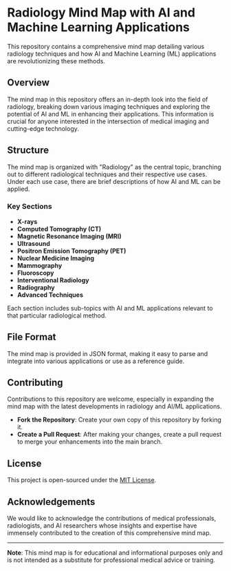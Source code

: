 # Radiology Mind Map with AI and Machine Learning Applications

This repository contains a comprehensive mind map detailing various radiology techniques and how AI and Machine Learning (ML) applications are revolutionizing these methods.

## Overview

The mind map in this repository offers an in-depth look into the field of radiology, breaking down various imaging techniques and exploring the potential of AI and ML in enhancing their applications. This information is crucial for anyone interested in the intersection of medical imaging and cutting-edge technology.

## Structure

The mind map is organized with "Radiology" as the central topic, branching out to different radiological techniques and their respective use cases. Under each use case, there are brief descriptions of how AI and ML can be applied.

### Key Sections

- **X-rays**
- **Computed Tomography (CT)**
- **Magnetic Resonance Imaging (MRI)**
- **Ultrasound**
- **Positron Emission Tomography (PET)**
- **Nuclear Medicine Imaging**
- **Mammography**
- **Fluoroscopy**
- **Interventional Radiology**
- **Radiography**
- **Advanced Techniques**

Each section includes sub-topics with AI and ML applications relevant to that particular radiological method.

## File Format

The mind map is provided in JSON format, making it easy to parse and integrate into various applications or use as a reference guide.

## Contributing

Contributions to this repository are welcome, especially in expanding the mind map with the latest developments in radiology and AI/ML applications.

- **Fork the Repository**: Create your own copy of this repository by forking it.
- **Create a Pull Request**: After making your changes, create a pull request to merge your enhancements into the main branch.

## License

This project is open-sourced under the [MIT License](LICENSE).

## Acknowledgements

We would like to acknowledge the contributions of medical professionals, radiologists, and AI researchers whose insights and expertise have immensely contributed to the creation of this comprehensive mind map.

---

**Note**: This mind map is for educational and informational purposes only and is not intended as a substitute for professional medical advice or training.
